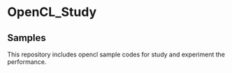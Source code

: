 # OpenCL_Study
## Samples
This repository includes opencl sample codes for study and experiment the performance.
